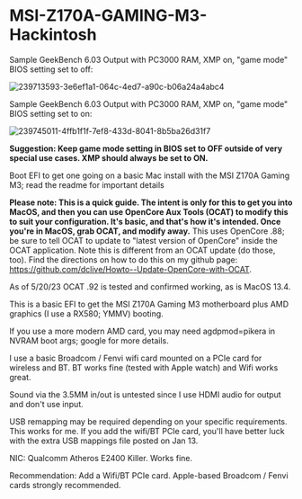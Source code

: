 # MSI-Z170A-GAMING-M3-Hackintosh
Sample GeekBench 6.03 Output with PC3000 RAM, XMP on, "game mode" BIOS setting set to off:

![239713593-3e6ef1a1-064c-4ed7-a90c-b06a24a4abc4](https://user-images.githubusercontent.com/4536776/239713593-3e6ef1a1-064c-4ed7-a90c-b06a24a4abc4.png)

Sample GeekBench 6.03 Output with PC3000 RAM, XMP on, "game mode" BIOS setting set to on: 

![239745011-4ffb1f1f-7ef8-433d-8041-8b5ba26d31f7](https://user-images.githubusercontent.com/4536776/239745011-4ffb1f1f-7ef8-433d-8041-8b5ba26d31f7.png)

**Suggestion:  Keep game mode setting in BIOS set to OFF outside of very special use cases.  XMP should always be set to ON.**

Boot EFI to get one going on a basic Mac install with the MSI Z170A Gaming M3; read the readme for important details

**Please note:  This is a quick guide.  The intent is only for this to get you into MacOS, and then you can use OpenCore Aux Tools (OCAT) to modify this to suit your configuration.  It's basic, and that's how it's intended.  Once you're in MacOS, grab OCAT, and modify away.**  This uses OpenCore .88; be sure to tell OCAT to update to "latest version of OpenCore" inside the OCAT application.  Note this is different from an OCAT update (do those, too).  Find the directions on how to do this on my github page: https://github.com/dclive/Howto--Update-OpenCore-with-OCAT.

As of 5/20/23 OCAT .92 is tested and confirmed working, as is MacOS 13.4.  

This is a basic EFI to get the MSI Z170A Gaming M3 motherboard plus AMD graphics (I use a RX580; YMMV) booting.

If you use a more modern AMD card, you may need agdpmod=pikera in NVRAM boot args; google for more details. 

I use a basic Broadcom / Fenvi wifi card mounted on a PCIe card for wireless and BT.  BT works fine (tested with Apple watch) and Wifi works great.  

Sound via the 3.5MM in/out is untested since I use HDMI audio for output and don't use input.  

USB remapping may be required depending on your specific requirements.  This works for me.  If you add the wifi/BT PCIe card, you'll have better luck with the extra USB mappings file posted on Jan 13. 

NIC:  Qualcomm Atheros E2400 Killer.  Works fine. 

Recommendation:  Add a Wifi/BT PCIe card.  Apple-based Broadcom / Fenvi cards strongly recommended.  

